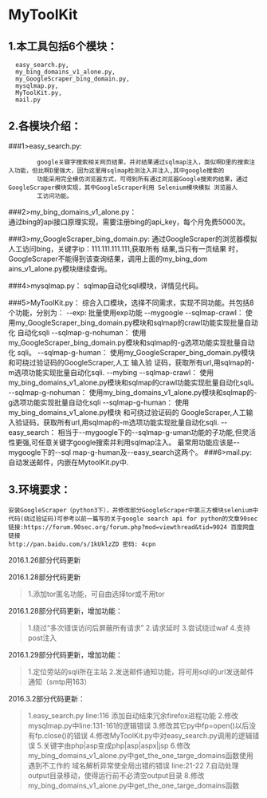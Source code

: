 MyToolKit
====

1.本工具包括6个模块：
---------
      easy_search.py,
      my_bing_domains_v1_alone.py,
      my_GoogleScraper_bing_domain.py,
      mysqlmap.py,
      MyToolKit.py,
      mail.py

2.各模块介绍：
------------
###1>easy_search.py:

            google关键字搜索相关网页结果，并对结果通过sqlmap注入，类似啊D里的搜索注入功能，但比啊D里强大，因为这里用sqlmap检测注入并注入,其中google搜索的
            功能采用完全模仿浏览器方式，可得到所有通过浏览器Google搜索的结果，通过GoogleScraper模块实现，其中GoogleScraper利用 Selenium模块模拟 浏览器人
            工访问功能。

###2>my_bing_domains_v1_alone.py：  
  通过bing的api接口原理实现，需要注册bing的api_key，每个月免费5000次。

###3>my_GoogleScraper_bing_domain.py:
    通过GoogleScraper的浏览器模拟人工访问bing，关键字ip：111.111.111.111,获取所有
    结果,当只有一页结果 时，GoogleScraper不能得到该查询结果，调用上面的my_bing_dom
    ains_v1_alone.py模块继续查询。

###4>mysqlmap.py：
    sqlmap自动化sqli模块，详情见代码。

###5>MyToolKit.py：
    综合入口模块，选择不同需求，实现不同功能。共包括8个功能，分别为：
    --exp:
      批量使用exp功能 
    --mygoogle 
      --sqlmap-crawl：
        使用my_GoogleScraper_bing_domain.py模块和sqlmap的crawl功能实现批量自动化
        自动化sqli
      --sqlmap-g-nohuman：
        使用my_GoogleScraper_bing_domain.py模块和sqlmap的-g选项功能实现批量自动化
        sqli。
      --sqlmap-g-human：
        使用my_GoogleScraper_bing_domain.py模块和可绕过验证码的GoogleScraper,人工
        输入验 证码，获取所有url,用sqlmap的-m选项功能实现批量自动化sqli.
    --mybing
      --sqlmap-crawl：
        使用my_bing_domains_v1_alone.py模块和sqlmap的crawl功能实现批量自动化sqli。
      --sqlmap-g-nohuman：
        使用my_bing_domains_v1_alone.py模块和sqlmap的-g选项功能实现批量自动化sqli
      --sqlmap-g-human：
        使用my_bing_domains_v1_alone.py模块 和可绕过验证码的 GoogleScraper,人工输
        入验证码，获取所有url,用sqlmap的-m选项功能实现批量自动化sqli.
    --easy_search：
      相当于--mygoogle下的--sqlmap-g-uman功能的子功能,但灵活性更强,可任意关键字google搜索并利用sqlmap注入。 最常用功能应该是--mygoogle下的--sql
      map-g-human及--easy_search这两个。
###6>mail.py:
    自动发送邮件，内嵌在MytoolKit.py中.

3.环境要求： 
------------
    安装GoogleScraper（python3下），并修改部分GoogleScraper中第三方模块selenium中代码(绕过验证码)可参考以前一篇写的关于google search api for python的文章90sec
    链接:https://forum.90sec.org/forum.php?mod=viewthread&tid=9024 百度网盘链接
    http://pan.baidu.com/s/1kUklzZD 密码: 4cpn

2016.1.26部分代码更新

2016.1.28部分代码更新
>1.添加tor匿名功能，可自由选择tor或不用tor

2016.1.28部分代码更新，增加功能：
>1.绕过“多次错误访问后屏蔽所有请求”
>2.请求延时
>3.尝试绕过waf
>4.支持post注入

2016.1.29部分代码更新，增加功能：
>1.定位旁站的sqli所在主站
>2.发送邮件通知功能，将可用sqli的url发送邮件通知（smtp用163）

2016.3.2部分代码更新：
>1.easy_search.py line:116 添加自动结束冗余firefox进程功能 
>2.修改mysqlmap.py中line:131-161的逻辑错误 
>3.修改其它py中fp=open()以后没有fp.close()的错误 
>4.修改MyToolKit.py中对easy_search.py调用的逻辑错误 
>5.关键字由php|asp变成php|asp|aspx|jsp 
>6.修改my_bing_domains_v1_alone.py中get_the_one_targe_domains函数使用遇到不工作的
>  域名解析异常使全局出错的错误 line:21-22 
>7.自动处理output目录移动，使得运行前不必清空output目录
>8.修改my_bing_domains_v1_alone.py中get_the_one_targe_domains函数
